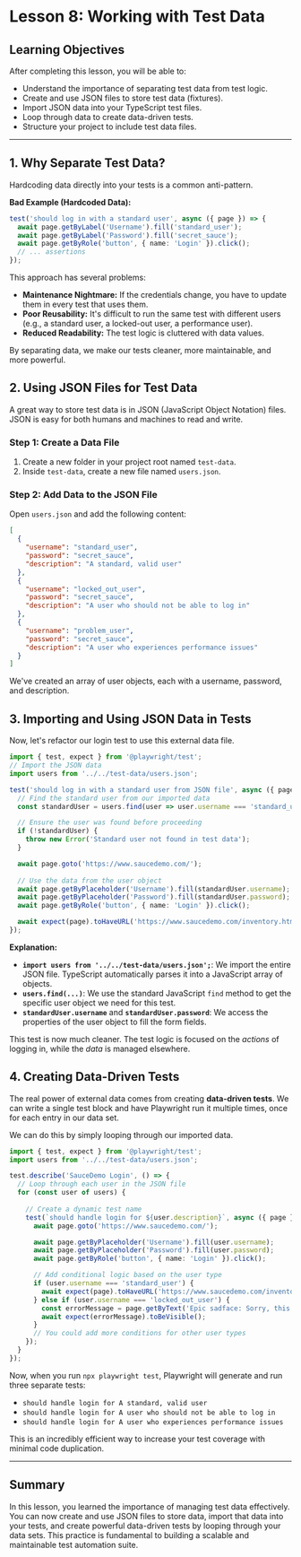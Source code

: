 # Lesson 8: Working with Test Data

## Learning Objectives
After completing this lesson, you will be able to:
- Understand the importance of separating test data from test logic.
- Create and use JSON files to store test data (fixtures).
- Import JSON data into your TypeScript test files.
- Loop through data to create data-driven tests.
- Structure your project to include test data files.

---

## 1. Why Separate Test Data?

Hardcoding data directly into your tests is a common anti-pattern.

**Bad Example (Hardcoded Data):**
```typescript
test('should log in with a standard user', async ({ page }) => {
  await page.getByLabel('Username').fill('standard_user');
  await page.getByLabel('Password').fill('secret_sauce');
  await page.getByRole('button', { name: 'Login' }).click();
  // ... assertions
});
```

This approach has several problems:
- **Maintenance Nightmare:** If the credentials change, you have to update them in every test that uses them.
- **Poor Reusability:** It's difficult to run the same test with different users (e.g., a standard user, a locked-out user, a performance user).
- **Reduced Readability:** The test logic is cluttered with data values.

By separating data, we make our tests cleaner, more maintainable, and more powerful.

## 2. Using JSON Files for Test Data

A great way to store test data is in JSON (JavaScript Object Notation) files. JSON is easy for both humans and machines to read and write.

### Step 1: Create a Data File
1.  Create a new folder in your project root named `test-data`.
2.  Inside `test-data`, create a new file named `users.json`.

### Step 2: Add Data to the JSON File
Open `users.json` and add the following content:

```json
[
  {
    "username": "standard_user",
    "password": "secret_sauce",
    "description": "A standard, valid user"
  },
  {
    "username": "locked_out_user",
    "password": "secret_sauce",
    "description": "A user who should not be able to log in"
  },
  {
    "username": "problem_user",
    "password": "secret_sauce",
    "description": "A user who experiences performance issues"
  }
]
```
We've created an array of user objects, each with a username, password, and description.

## 3. Importing and Using JSON Data in Tests

Now, let's refactor our login test to use this external data file.

```typescript
import { test, expect } from '@playwright/test';
// Import the JSON data
import users from '../../test-data/users.json';

test('should log in with a standard user from JSON file', async ({ page }) => {
  // Find the standard user from our imported data
  const standardUser = users.find(user => user.username === 'standard_user');

  // Ensure the user was found before proceeding
  if (!standardUser) {
    throw new Error('Standard user not found in test data');
  }

  await page.goto('https://www.saucedemo.com/');
  
  // Use the data from the user object
  await page.getByPlaceholder('Username').fill(standardUser.username);
  await page.getByPlaceholder('Password').fill(standardUser.password);
  await page.getByRole('button', { name: 'Login' }).click();

  await expect(page).toHaveURL('https://www.saucedemo.com/inventory.html');
});
```

**Explanation:**
- **`import users from '../../test-data/users.json';`**: We import the entire JSON file. TypeScript automatically parses it into a JavaScript array of objects.
- **`users.find(...)`**: We use the standard JavaScript `find` method to get the specific user object we need for this test.
- **`standardUser.username`** and **`standardUser.password`**: We access the properties of the user object to fill the form fields.

This test is now much cleaner. The test logic is focused on the *actions* of logging in, while the *data* is managed elsewhere.

## 4. Creating Data-Driven Tests

The real power of external data comes from creating **data-driven tests**. We can write a single test block and have Playwright run it multiple times, once for each entry in our data set.

We can do this by simply looping through our imported data.

```typescript
import { test, expect } from '@playwright/test';
import users from '../../test-data/users.json';

test.describe('SauceDemo Login', () => {
  // Loop through each user in the JSON file
  for (const user of users) {
    
    // Create a dynamic test name
    test(`should handle login for ${user.description}`, async ({ page }) => {
      await page.goto('https://www.saucedemo.com/');

      await page.getByPlaceholder('Username').fill(user.username);
      await page.getByPlaceholder('Password').fill(user.password);
      await page.getByRole('button', { name: 'Login' }).click();

      // Add conditional logic based on the user type
      if (user.username === 'standard_user') {
        await expect(page).toHaveURL('https://www.saucedemo.com/inventory.html');
      } else if (user.username === 'locked_out_user') {
        const errorMessage = page.getByText('Epic sadface: Sorry, this user has been locked out.');
        await expect(errorMessage).toBeVisible();
      }
      // You could add more conditions for other user types
    });
  }
});
```

Now, when you run `npx playwright test`, Playwright will generate and run three separate tests:
- `should handle login for A standard, valid user`
- `should handle login for A user who should not be able to log in`
- `should handle login for A user who experiences performance issues`

This is an incredibly efficient way to increase your test coverage with minimal code duplication.

---

## Summary

In this lesson, you learned the importance of managing test data effectively. You can now create and use JSON files to store data, import that data into your tests, and create powerful data-driven tests by looping through your data sets. This practice is fundamental to building a scalable and maintainable test automation suite.